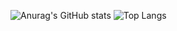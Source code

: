 ![Anurag's GitHub stats](https://github-readme-stats.vercel.app/api?username=git-dmitriy&show_icons=true&count_private=true&theme=graywhite) 
![Top Langs](https://github-readme-stats.vercel.app/api/top-langs/?username=git-dmitriy&layout=compact&langs_count=8&card_width=445&theme=graywhite)



